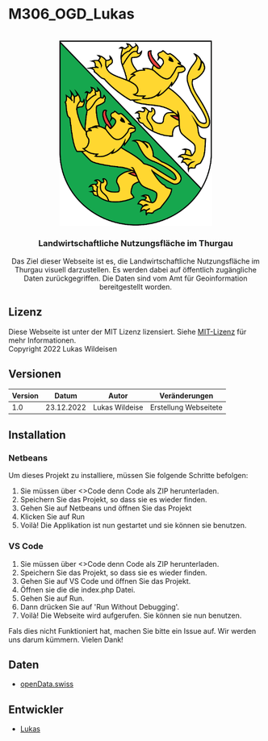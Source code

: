# M306_OGD_Lukas

<!-- PROJECT LOGO -->
<br />
<div align="center">
    <img src="img/ktTGWappen.png" alt="Wappen des Thurgau" width="60%" height="60%">
  </a>

<h3 align="center">Landwirtschaftliche Nutzungsfläche im Thurgau</h3>

  <p align="center">
   Das Ziel dieser Webseite ist es, die Landwirtschaftliche Nutzungsfläche im Thurgau visuell darzustellen. Es werden dabei auf öffentlich zugängliche Daten zurückgegriffen. Die Daten sind vom Amt für Geoinformation bereitgestellt worden.
    <br />
  </p>
</div>

<!-- LICENSE -->

## Lizenz

Diese Webseite ist unter der MIT Lizenz lizensiert. Siehe <a href="https://opensource.org/licenses/MIT">MIT-Lizenz</a> für mehr Informationen.<br>
Copyright 2022 Lukas Wildeisen

<!-- Version -->

## Versionen

| Version | Datum      | Autor          | Veränderungen         |
| ------- | ---------- | -------------- | --------------------- |
| 1.0     | 23.12.2022 | Lukas Wildeise | Erstellung Webseitete |

<!-- Installation-Manual-->

## Installation

### Netbeans

Um dieses Projekt zu installiere, müssen Sie folgende Schritte befolgen:

1. Sie müssen über <>Code denn Code als ZIP herunterladen.
2. Speichern Sie das Projekt, so dass sie es wieder finden.
3. Gehen Sie auf Netbeans und öffnen Sie das Projekt
4. Klicken Sie auf Run
5. Voilà! Die Applikation ist nun gestartet und sie können sie benutzen.

### VS Code

1. Sie müssen über <>Code denn Code als ZIP herunterladen.
2. Speichern Sie das Projekt, so dass sie es wieder finden.
3. Gehen Sie auf VS Code und öffnen Sie das Projekt.
4. Öffnen sie die die index.php Datei.
5. Gehen Sie auf Run.
6. Dann drücken Sie auf 'Run Without Debugging'.
7. Voilà! Die Webseite wird aufgerufen. Sie können sie nun benutzen.

Fals dies nicht Funktioniert hat, machen Sie bitte ein Issue auf. Wir werden uns darum kümmern. Vielen Dank!

<!--Data-->

## Daten

- [openData.swiss](https://opendata.swiss/de/dataset/nutzungsflachen)

<!-- Authors-->

## Entwickler

- [Lukas](https://github.com/luw-i)
